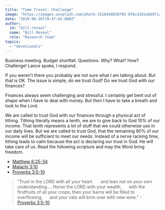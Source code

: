 ```yaml
---
title: "Time Travel: Challenge"
image: "https://images.unsplash.com/photo-1518458028785-8fbcd101ebb9?ixlib=rb-1.2.1&q=85&fm=jpg&crop=entropy&cs=srgb&ixid=eyJhcHBfaWQiOjk2NjF9"
date: "2019-08-26T19:47:43.000Z"
author:
  id: "bill-reveal"
  name: "Bill Reveal"
  role: "Research Team"
topics:
  - "devotionals"
---
```

Business meeting. Budget shortfall. Questions. Why? What? How? Challenge! Lance spoke, I respond.

If you weren't there you probably are not sure what I am talking about. But that is OK. The issue is simple, do we trust God? Do we trust God with our finances?

Finances always seem challenging and stressful. I certainly get bent out of shape when I have to deal with money. But then I have to take a breath and look to the Lord.

We are called to trust God with our finances through a physical act of tithing. Tithing literally means a tenth, we are to give back to God 10% of our income. That tenth represents a lot of stuff that we could otherwise use in our daily lives. But we are called to trust God, that the remaining 90% of our income will be sufficient to meet our needs. Instead of a nerve racking time, tithing leads to calm because the act is declaring our trust in God. He will take care of us. Read the following scripture and may the Word bring freedom.

- ‭‭[Matthew‬ ‭6:25‬-34][1]
- [Malachi‬ ‭3:10][2]‬
- [Proverbs 3:5-10][3]

> “Trust in the LORD with all your heart
> &nbsp; &nbsp; &nbsp; and lean not on your own understanding....
> Honor the LORD with your wealth,
> &nbsp; &nbsp; &nbsp;with the firstfruits of all your crops;
> then your barns will be filled to overflowing, &nbsp; &nbsp; &nbsp;and your vats will brim over with new wine.” -[Proverbs‬ ‭3:5-10][3]
‭

[1]:	https://www.bible.com/113/mat.6.25-34 "Don't worry"
[2]:	https://www.bible.com/113/mal.3.10 "Test the Lord"
[3]:	https://www.bible.com/113/pro.3.5-10.niv "Trust in the Lord"
